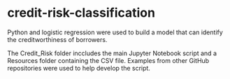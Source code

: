 # credit-risk-classification

Python and logistic regression were used to build a model that can identify the creditworthiness of borrowers.

The Credit_Risk folder inccludes the main Jupyter Notebook script and a Resources folder containing the CSV file. Examples from other GitHub repositories were used to help develop the script.
